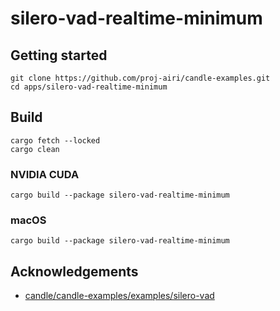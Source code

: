 # silero-vad-realtime-minimum

## Getting started

```
git clone https://github.com/proj-airi/candle-examples.git
cd apps/silero-vad-realtime-minimum
```

## Build

```
cargo fetch --locked
cargo clean
```

### NVIDIA CUDA

```
cargo build --package silero-vad-realtime-minimum
```

### macOS

```
cargo build --package silero-vad-realtime-minimum
```

## Acknowledgements

- [candle/candle-examples/examples/silero-vad](https://github.com/huggingface/candle/tree/main/candle-examples/examples/silero-vad)

